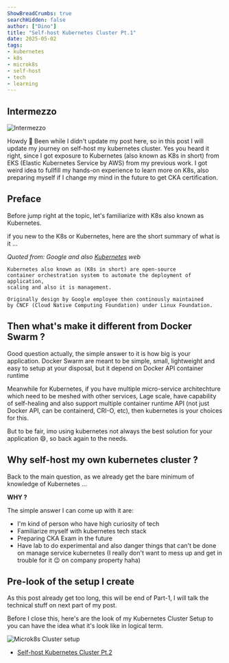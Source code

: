 ```yaml
---
ShowBreadCrumbs: true
searchHidden: false
author: ["Dino"]
title: "Self-host Kubernetes Cluster Pt.1"
date: 2025-05-02
tags: 
- kubernetes
- k8s
- microk8s
- self-host
- tech
- learning
---
```


## Intermezzo

![Intermezzo](/img/may-25/self-host-kubernetes-pt1/self-host-kubernetes-pt1.png)

<p style='text-align: justify;'>

Howdy :cowboy_hat_face:
Been while I didn't update my post here, so in this post I will update my journey on self-host my kubernetes cluster.
Yes you heard it right, since I got exposure to Kubernetes (also known as K8s in short) from EKS (Elastic Kubernetes Service by AWS) from my previous work. 
I got weird idea to fullfill my hands-on experience to learn more on K8s, also preparing myself if I change my mind in the future to get CKA certification.
</p>

## Preface

<p style='text-align: justify;'>

Before jump right at the topic, let's familiarize with K8s also known as Kubernetes.

if you new to the K8s or Kubernetes, here are the short summary of what is it ...

*Quoted from: Google and also [Kubernetes](https://kubernetes.io/) web*

```
Kubernetes also known as (K8s in short) are open-source 
container orchestration system to automate the deployment of application, 
scaling and also it is management.

Originally design by Google employee then continously maintained 
by CNCF (Cloud Native Computing Foundation) under Linux Foundation.
```

</p>

## Then what's make it different from Docker Swarm ?

<p style='text-align: justify;'>

Good question actually, the simple answer to it is how big is your application.
Docker Swarm are meant to be simple, small, lightweight and easy to setup at your disposal,
but it depend on Docker API container runtime

Meanwhile for Kubernetes, if you have multiple micro-service architechture which need to be meshed with other
services, Lage scale, have capability of self-healing and also support multiple container runtime API (not just Docker API,
can be containerd, CRI-O, etc), then kubernetes is your choices for this.

But to be fair, imo using kubernetes not always the best solution for your application :smile:, so back again to the needs.
</p>

## Why self-host my own kubernetes cluster ?

<p style='text-align: justify;'>

Back to the main question, as we already get the bare minimum of knowledge of Kubernetes ...

**WHY ?**

The simple answer I can come up with it are:

- I'm kind of person who have high curiosity of tech
- Familiarize myself with kubernetes tech stack
- Preparing CKA Exam in the future
- Have lab to do experimental and also danger things that can't be done on manage service kubernetes (I really don't want to mess up and get in trouble for it :wink: on company property haha)

</p>

## Pre-look of the setup I create

<p style='text-align: justify;'>

As this post already get too long, this will be end of Part-1, I will talk the technical stuff on next part of my post.

Before I close this, here's are the look of my Kubernetes Cluster Setup to you can have the idea what it's look like in logical term.

</p>

![Microk8s Cluster setup](/img/may-25/self-host-kubernetes-pt1/microk8s-diagram.svg "Microk8s Cluster Diagram")



- [Self-host Kubernetes Cluster Pt.2](/posts/may-25/self-host-k8s-cluster-pt1/ "Self-host Kubernetes Cluster Pt.1")